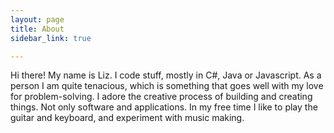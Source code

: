 ```yaml
---
layout: page
title: About
sidebar_link: true

---
```

<p class="message"> Hi there! My name is Liz. I code stuff, mostly in C#, Java or Javascript. As a person I am quite tenacious, which is something that goes well with my love for problem-solving. I adore the creative process of building and creating things. Not only software and applications. In my free time I like to play the guitar and keyboard, and experiment with music making. 

</p>